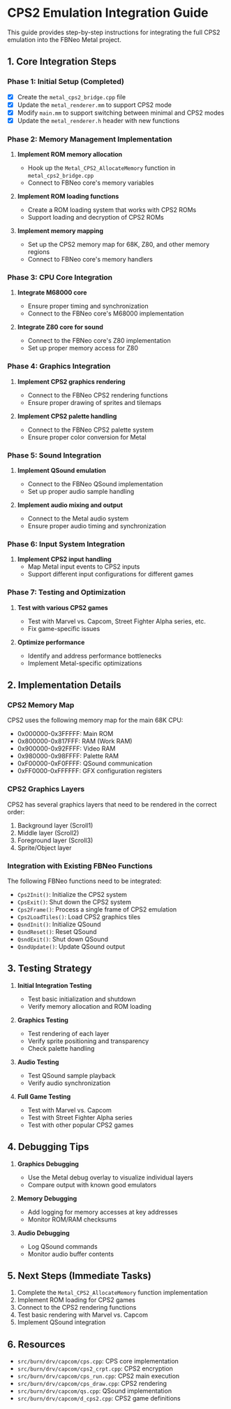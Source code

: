 # CPS2 Emulation Integration Guide

This guide provides step-by-step instructions for integrating the full CPS2 emulation into the FBNeo Metal project.

## 1. Core Integration Steps

### Phase 1: Initial Setup (Completed)
- [x] Create the `metal_cps2_bridge.cpp` file
- [x] Update the `metal_renderer.mm` to support CPS2 mode
- [x] Modify `main.mm` to support switching between minimal and CPS2 modes
- [x] Update the `metal_renderer.h` header with new functions

### Phase 2: Memory Management Implementation
1. **Implement ROM memory allocation**
   - Hook up the `Metal_CPS2_AllocateMemory` function in `metal_cps2_bridge.cpp`
   - Connect to FBNeo core's memory variables

2. **Implement ROM loading functions**
   - Create a ROM loading system that works with CPS2 ROMs
   - Support loading and decryption of CPS2 ROMs

3. **Implement memory mapping**
   - Set up the CPS2 memory map for 68K, Z80, and other memory regions
   - Connect to FBNeo core's memory handlers

### Phase 3: CPU Core Integration
1. **Integrate M68000 core**
   - Ensure proper timing and synchronization
   - Connect to the FBNeo core's M68000 implementation

2. **Integrate Z80 core for sound**
   - Connect to the FBNeo core's Z80 implementation
   - Set up proper memory access for Z80

### Phase 4: Graphics Integration
1. **Implement CPS2 graphics rendering**
   - Connect to the FBNeo CPS2 rendering functions
   - Ensure proper drawing of sprites and tilemaps

2. **Implement CPS2 palette handling**
   - Connect to the FBNeo CPS2 palette system
   - Ensure proper color conversion for Metal

### Phase 5: Sound Integration
1. **Implement QSound emulation**
   - Connect to the FBNeo QSound implementation
   - Set up proper audio sample handling

2. **Implement audio mixing and output**
   - Connect to the Metal audio system
   - Ensure proper audio timing and synchronization

### Phase 6: Input System Integration
1. **Implement CPS2 input handling**
   - Map Metal input events to CPS2 inputs
   - Support different input configurations for different games

### Phase 7: Testing and Optimization
1. **Test with various CPS2 games**
   - Test with Marvel vs. Capcom, Street Fighter Alpha series, etc.
   - Fix game-specific issues

2. **Optimize performance**
   - Identify and address performance bottlenecks
   - Implement Metal-specific optimizations

## 2. Implementation Details

### CPS2 Memory Map
CPS2 uses the following memory map for the main 68K CPU:
- 0x000000-0x3FFFFF: Main ROM
- 0x800000-0x817FFF: RAM (Work RAM)
- 0x900000-0x92FFFF: Video RAM
- 0x980000-0x98FFFF: Palette RAM
- 0xF00000-0xF0FFFF: QSound communication
- 0xFF0000-0xFFFFFF: GFX configuration registers

### CPS2 Graphics Layers
CPS2 has several graphics layers that need to be rendered in the correct order:
1. Background layer (Scroll1)
2. Middle layer (Scroll2)
3. Foreground layer (Scroll3)
4. Sprite/Object layer

### Integration with Existing FBNeo Functions
The following FBNeo functions need to be integrated:
- `Cps2Init()`: Initialize the CPS2 system
- `CpsExit()`: Shut down the CPS2 system
- `Cps2Frame()`: Process a single frame of CPS2 emulation
- `Cps2LoadTiles()`: Load CPS2 graphics tiles
- `QsndInit()`: Initialize QSound
- `QsndReset()`: Reset QSound
- `QsndExit()`: Shut down QSound
- `QsndUpdate()`: Update QSound output

## 3. Testing Strategy

1. **Initial Integration Testing**
   - Test basic initialization and shutdown
   - Verify memory allocation and ROM loading

2. **Graphics Testing**
   - Test rendering of each layer
   - Verify sprite positioning and transparency
   - Check palette handling

3. **Audio Testing**
   - Test QSound sample playback
   - Verify audio synchronization

4. **Full Game Testing**
   - Test with Marvel vs. Capcom
   - Test with Street Fighter Alpha series
   - Test with other popular CPS2 games

## 4. Debugging Tips

1. **Graphics Debugging**
   - Use the Metal debug overlay to visualize individual layers
   - Compare output with known good emulators

2. **Memory Debugging**
   - Add logging for memory accesses at key addresses
   - Monitor ROM/RAM checksums

3. **Audio Debugging**
   - Log QSound commands
   - Monitor audio buffer contents

## 5. Next Steps (Immediate Tasks)

1. Complete the `Metal_CPS2_AllocateMemory` function implementation
2. Implement ROM loading for CPS2 games
3. Connect to the CPS2 rendering functions
4. Test basic rendering with Marvel vs. Capcom
5. Implement QSound integration

## 6. Resources

- `src/burn/drv/capcom/cps.cpp`: CPS core implementation
- `src/burn/drv/capcom/cps2_crpt.cpp`: CPS2 encryption
- `src/burn/drv/capcom/cps_run.cpp`: CPS2 main execution
- `src/burn/drv/capcom/cps_draw.cpp`: CPS2 rendering
- `src/burn/drv/capcom/qs.cpp`: QSound implementation
- `src/burn/drv/capcom/d_cps2.cpp`: CPS2 game definitions 